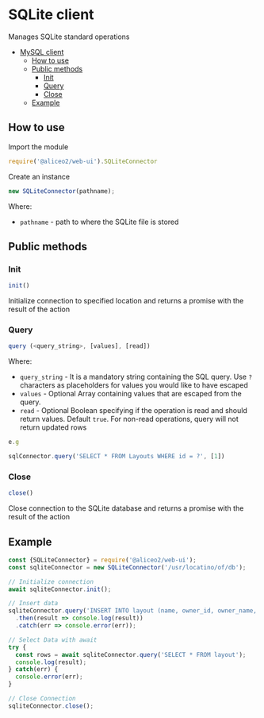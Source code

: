 

# SQLite client
Manages SQLite standard operations

- [MySQL client](#mysql-client)
  - [How to use](#how-to-use)
  - [Public methods](#public-methods)
    - [Init](#init)
    - [Query](#query)
    - [Close](#close)
  - [Example](#example)


## How to use
Import the module
```js
require('@aliceo2/web-ui').SQLiteConnector
```

Create an instance
```js
new SQLiteConnector(pathname);
```
Where:
 - `pathname` - path to where the SQLite file is stored


## Public methods

### Init
```js
init()
```
Initialize connection to specified location and returns a promise with the result of the action

### Query
```js
query (<query_string>, [values], [read])
```

Where:
- `query_string` -  It is a mandatory string containing the SQL query. Use `?` characters as placeholders for values you would like to have escaped
- `values` - Optional Array containing values that are escaped from the query.
- `read` - Optional Boolean specifying if the operation is read and should return values. Default `true`. For non-read operations, query will not return updated rows
```js
e.g

sqlConnector.query('SELECT * FROM Layouts WHERE id = ?', [1])
```

### Close
```js
close()
```
Close connection to the SQLite database and returns a promise with the result of the action


## Example

```js
const {SQLiteConnector} = require('@aliceo2/web-ui');
const sqliteConnector = new SQLiteConnector('/usr/locatino/of/db');

// Initialize connection
await sqliteConnector.init();

// Insert data
sqliteConnector.query('INSERT INTO layout (name, owner_id, owner_name, tabs) value (?,?,?,?)', [1, 2, 3, 4], true)
  .then(result => console.log(result))
  .catch(err => console.error(err));

// Select Data with await
try {
  const rows = await sqliteConnector.query('SELECT * FROM layout');
  console.log(result);
} catch(err) {
  console.error(err);
}

// Close Connection
sqliteConnector.close();
```
